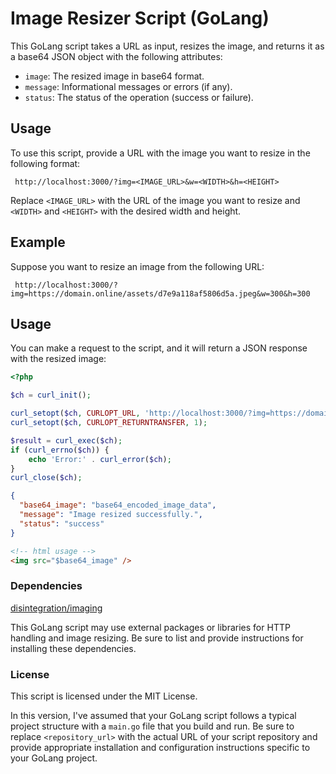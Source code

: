 # Image Resizer Script (GoLang)

This GoLang script takes a URL as input, resizes the image, and returns it as a base64 JSON object with the following attributes:

- `image`: The resized image in base64 format.
- `message`: Informational messages or errors (if any).
- `status`: The status of the operation (success or failure).

## Usage

To use this script, provide a URL with the image you want to resize in the following format:


     http://localhost:3000/?img=<IMAGE_URL>&w=<WIDTH>&h=<HEIGHT>



Replace `<IMAGE_URL>` with the URL of the image you want to resize and `<WIDTH>` and `<HEIGHT>` with the desired width and height.

## Example

Suppose you want to resize an image from the following URL:

     http://localhost:3000/?img=https://domain.online/assets/d7e9a118af5806d5a.jpeg&w=300&h=300


## Usage

You can make a request to the script, and it will return a JSON response with the resized image:


```php
<?php

$ch = curl_init();

curl_setopt($ch, CURLOPT_URL, 'http://localhost:3000/?img=https://domain.online/assets/d7e9a118af5806d5a.jpeg&w=300&h=300');
curl_setopt($ch, CURLOPT_RETURNTRANSFER, 1);

$result = curl_exec($ch);
if (curl_errno($ch)) {
    echo 'Error:' . curl_error($ch);
}
curl_close($ch);
```


```json
{
  "base64_image": "base64_encoded_image_data",
  "message": "Image resized successfully.",
  "status": "success"
}
```

```html
<!-- html usage -->
<img src="$base64_image" />
```

### Dependencies


[disintegration/imaging](https://github.com/disintegration/imaging)

This GoLang script may use external packages or libraries for HTTP handling and image resizing. Be sure to list and provide instructions for installing these dependencies.

### License
This script is licensed under the MIT License. 


In this version, I've assumed that your GoLang script follows a typical project structure with a `main.go` file that you build and run. Be sure to replace `<repository_url>` with the actual URL of your script repository and provide appropriate installation and configuration instructions specific to your GoLang project.

